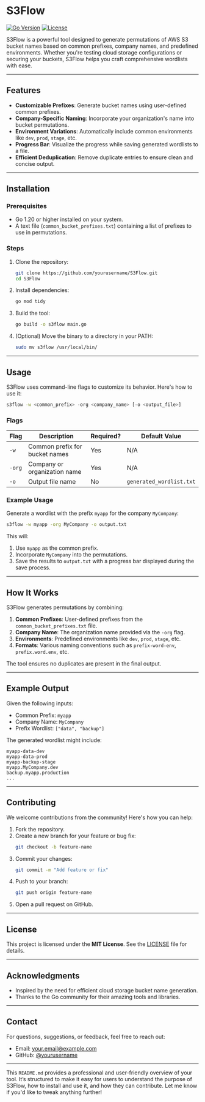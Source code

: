 # **S3Flow**  
[![Go Version](https://img.shields.io/badge/Go-1.20+-blue)](https://golang.org/) [![License](https://img.shields.io/badge/License-MIT-green)](LICENSE)

S3Flow is a powerful tool designed to generate permutations of AWS S3 bucket names based on common prefixes, company names, and predefined environments. Whether you're testing cloud storage configurations or securing your buckets, S3Flow helps you craft comprehensive wordlists with ease.

---

## **Features**
- **Customizable Prefixes**: Generate bucket names using user-defined common prefixes.
- **Company-Specific Naming**: Incorporate your organization's name into bucket permutations.
- **Environment Variations**: Automatically include common environments like `dev`, `prod`, `stage`, etc.
- **Progress Bar**: Visualize the progress while saving generated wordlists to a file.
- **Efficient Deduplication**: Remove duplicate entries to ensure clean and concise output.

---

## **Installation**

### Prerequisites
- Go 1.20 or higher installed on your system.
- A text file (`common_bucket_prefixes.txt`) containing a list of prefixes to use in permutations.

### Steps
1. Clone the repository:
   ```bash
   git clone https://github.com/yourusername/S3Flow.git
   cd S3Flow
   ```

2. Install dependencies:
   ```bash
   go mod tidy
   ```

3. Build the tool:
   ```bash
   go build -o s3flow main.go
   ```

4. (Optional) Move the binary to a directory in your PATH:
   ```bash
   sudo mv s3flow /usr/local/bin/
   ```

---

## **Usage**

S3Flow uses command-line flags to customize its behavior. Here's how to use it:

```bash
s3flow -w <common_prefix> -org <company_name> [-o <output_file>]
```

### Flags
| Flag       | Description                                   | Required? | Default Value         |
|------------|-----------------------------------------------|-----------|-----------------------|
| `-w`       | Common prefix for bucket names                | Yes       | N/A                   |
| `-org`     | Company or organization name                  | Yes       | N/A                   |
| `-o`       | Output file name                              | No        | `generated_wordlist.txt` |

### Example Usage
Generate a wordlist with the prefix `myapp` for the company `MyCompany`:
```bash
s3flow -w myapp -org MyCompany -o output.txt
```

This will:
1. Use `myapp` as the common prefix.
2. Incorporate `MyCompany` into the permutations.
3. Save the results to `output.txt` with a progress bar displayed during the save process.

---

## **How It Works**

S3Flow generates permutations by combining:
1. **Common Prefixes**: User-defined prefixes from the `common_bucket_prefixes.txt` file.
2. **Company Name**: The organization name provided via the `-org` flag.
3. **Environments**: Predefined environments like `dev`, `prod`, `stage`, etc.
4. **Formats**: Various naming conventions such as `prefix-word-env`, `prefix.word.env`, etc.

The tool ensures no duplicates are present in the final output.

---

## **Example Output**

Given the following inputs:
- Common Prefix: `myapp`
- Company Name: `MyCompany`
- Prefix Wordlist: `["data", "backup"]`

The generated wordlist might include:
```
myapp-data-dev
myapp-data-prod
myapp-backup-stage
myapp.MyCompany.dev
backup.myapp.production
...
```

---

## **Contributing**

We welcome contributions from the community! Here's how you can help:
1. Fork the repository.
2. Create a new branch for your feature or bug fix:
   ```bash
   git checkout -b feature-name
   ```
3. Commit your changes:
   ```bash
   git commit -m "Add feature or fix"
   ```
4. Push to your branch:
   ```bash
   git push origin feature-name
   ```
5. Open a pull request on GitHub.

---

## **License**

This project is licensed under the **MIT License**. See the [LICENSE](LICENSE) file for details.

---

## **Acknowledgments**

- Inspired by the need for efficient cloud storage bucket name generation.
- Thanks to the Go community for their amazing tools and libraries.

---

## **Contact**

For questions, suggestions, or feedback, feel free to reach out:
- Email: your.email@example.com
- GitHub: [@yourusername](https://github.com/yourusername)

---

This `README.md` provides a professional and user-friendly overview of your tool. It’s structured to make it easy for users to understand the purpose of S3Flow, how to install and use it, and how they can contribute. Let me know if you'd like to tweak anything further!